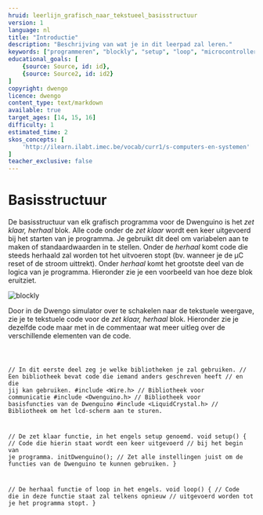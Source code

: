 ```yaml
---
hruid: leerlijn_grafisch_naar_tekstueel_basisstructuur
version: 1
language: nl
title: "Introductie"
description: "Beschrijving van wat je in dit leerpad zal leren."
keywords: ["programmeren", "blockly", "setup", "loop", "microcontroller", "µC", "arduino", "dwenguino"]
educational_goals: [
    {source: Source, id: id}, 
    {source: Source2, id: id2}
]
copyright: dwengo
licence: dwengo
content_type: text/markdown
available: true
target_ages: [14, 15, 16]
difficulty: 1
estimated_time: 2
skos_concepts: [
    'http://ilearn.ilabt.imec.be/vocab/curr1/s-computers-en-systemen'
]
teacher_exclusive: false
---
```


# Basisstructuur

De basisstructuur van elk grafisch programma voor de Dwenguino is het *zet klaar, herhaal* blok. Alle code onder de *zet klaar* wordt een keer uitgevoerd bij het starten van je programma. Je gebruikt dit deel om variabelen aan te maken of standaardwaarden in te stellen. Onder de *herhaal* komt code die steeds herhaald zal worden tot het uitvoeren stopt (bv. wanneer je de µC reset of de stroom uittrekt). Onder *herhaal* komt het grootste deel van de logica van je programma. Hieronder zie je een voorbeeld van hoe deze blok eruitziet.

![blockly](@learning-object/zoemer_m1/nl/3)

Door in de Dwengo simulator over te schakelen naar de tekstuele weergave, zie je te tekstuele code voor de *zet klaar, herhaal* blok. Hieronder zie je dezelfde code maar met in de commentaar wat meer uitleg over de verschillende elementen van de code.

<div class="dwengo-content dwengo-code-simulator">
    <pre>
<code class="language-cpp" data-filename="filename.cpp">

// In dit eerste deel zeg je welke bibliotheken je zal gebruiken.
// Een bibliotheek bevat code die iemand anders geschreven heeft
// en die jij kan gebruiken. 
#include <Wire.h>           // Bibliotheek voor communicatie
#include <Dwenguino.h>      // Bibliotheek voor basisfuncties van de Dwenguino
#include <LiquidCrystal.h>  // Bibliotheek om het lcd-scherm aan te sturen.

// De zet klaar functie, in het engels setup genoemd.
void setup()
{
    // Code die hierin staat wordt een keer uitgevoerd
    // bij het begin van je programma.
    initDwenguino(); // Zet alle instellingen juist om de functies van de Dwenguino te kunnen gebruiken.
}

// De herhaal functie of loop in het engels.
void loop()
{
    // Code die in deze functie staat zal telkens opnieuw
    // uitgevoerd worden tot je het programma stopt.
}

</code>
    </pre>
</div>
